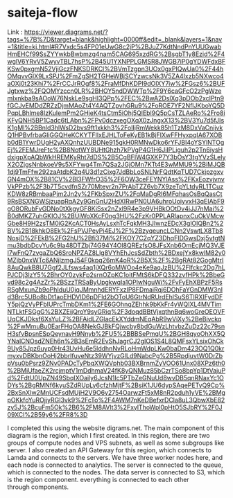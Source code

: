 # saiteja-flow
Link : https://viewer.diagrams.net/?tags=%7B%7D&target=blank&highlight=0000ff&edit=_blank&layers=1&nav=1&title=kj.html#R7Vxdc5s4FP01eUwG8c2jP%2BJuZ7KdtNndPnYUUGwabHmEHCf99SsZYYwkbBwbmzg4nam5CAG695xzdRG%2BsgbT1y8Ezid%2F4wglV6YRvV5ZwyvTBL7hsP%2B45U1YXNPPLGMSR8JWGB7iP0gYDWFdxBFKSw0pxgmN52VjiGczFNKSDRKCl%2BVmTzgpn3UOx0gxPIQwUa0%2F44hOMqvvGIX9LxSPJ%2FmZgSH2TGHeWBjSCYzwcsNk3V5ZA4Ixzb5NXwco4aOXj0t23Khi7%2FrCCJrROgf8%2FraMfDhKDPI9dOlXY7iw%2FGsz6%2BUFJgtxwz%2FQOMYzccn0LR%2BHOY5ndDWWTp%2F9Y6caGFcO2zPgWzemIxnkba9sAOoW76NskLe9sgHI3QPp%2FEC%2BwA2DslXq3pDOb2xcIPtn9fGCJvEMDdZRZzDjmMAoZt4Y4AQTZpvhGRu9%2FoROE7YF2NflJKboYQ5DPqpLBhlme8IzKuIemPm2GHjeK4tsCtm5iOhj5QlEbl9Q5pCsTZLAeRo%2Fro8iKFyQNH5BP1Cadc6tLAbn%2FPv0dczxegOXqX0zJngxX13%2BV3Yu7d5fJIsK1gMl%2BBnld3hlWsD2bvs9ft1xkkh3%2FoIIjRmWekk85h1TzM8DxVaCnijvkQ1HPBvfrbaGliGGQHeKCKYTFIlxEJHLToFeKyEB1kBjFIXwFFHyxpqIA67XOBb0dB1YwrDUgH2yAXQnhzUUBDNe915gkH0RMNwDko6rYFJBI4oYSYlNTOgEj%2FEMJreFtc%2B8NotWY8UHtGhzh7kPVgP4G1H6JiIPLiguh2p2Tn6iysHdxigpXpAQbWkHREMKyRht7dDS%2B5CgBFIW4GXKP7Y3bOsY3tgYVzSLelyX2OZjgsNnbkoeV9s5XFYwg4Tm7QSa2JGjOMn7KTt4E3wMMU9%2BiMJQB1dj9TmFfw292zaAtdbK2q4U3d1zCixg7JdBbLoSNLNrFQdtKqTUD7CkjpzgxvGN4mOX%2B81CV%2Bl3FWfrO35%2F6OW3ceFEYNYlAss%2FKxEozvjvnvVkPPzb%2F3b7T5cvdfnSZr70Mteyr2n7PrAbTZZ6vb7X9zeTpYLtdyRL1TCuzKDW8zRBmbaaPjm2Jn2y%2FKbSpxrZU%2FqMaDgRI6MFqhasOsBqQasCt9RsBSXNGWSjzuapRqA2y9GnGnU2HdXIRwPN0UA6uhroUoiyvxH3qEIAbF9gO8ORubFvGDNo0tXkgyGF8KiSsx2nZxl9R4e3p9VHBkOOtDv4iJJ7nMai%2B0dMKZ7uhGKIOJ%2BUiWoXKcF0ng3HU%2FzKr0PPLARlapnxCuOkVMcwGbe8H9H2zsTM0iG2KcACT0HsAyLsxhTcFqkMH3JIwnzEDcX3glOlQBn2%2BV%2B18khkO8Ek%2FsPVJPeyPi4EJ%2F%2BzyqeuncLCNn2VswtLX8Tb8NosjD%2FEkB%2FG2hU%2Bfi37Mi%2FKOY7C2qYZ3DhqFIDGwsDxj5vtgtNmu3bdbDcvYu6c9la48DTZbj74G94Y4Ol8QREzfsO8JFsXnb6OmEcjMQ3VJEI7wFnQ7zvgaZbQ6SroNPZAZ8Llg8VYhEhJcsSdZbth%2BDxejYx8kwlM82y0MZjb0nxWTc6ANjlzmgJ54F0kpq26mK4oR%2B5X%2F%2BgRAt82GogMtrI8AuQwkB8U7Ggf2JLfsws4aq1jXQr6oMWOo4eKe9aqJzBU%2Flfckc2Dq7hLPJCDj3lzY5%2BhrOY0zykFp2srnOZpKC1oitFMtS6kDFQ332zvfHPk%2BbeGvd98c2g4AzZr%2BSzzTRSaByUpgkwqIa1OPlwNguWi%2FvFyEhXBPzF5RsRSgMxunZb9oPhIduU0jqJMmnhdERYFxzIP8FDmaiRqj6DOhFaYGnDMW3nId3Brc5UBo8bDt1aoEHDVID6pDFld2bOToU6GtrNdRUrdEhlSuS6TIRXIFydDFY5pjQzVyPFbIUPrcTmbDKm1%2FE6GOhnqZEhhk9bKkFr4yWQIXL4MVTimNTLktFSGgG%2BXZEijQroY9syGRiq%2F3doqdBBtVjxqthnBq6woGreOEOVFUqCKJDksf6XsYuLZ%2BFAidLZGlacEkXYddmNEqAbR9wViXy%2BeBivckq%2FwMmuBu0EarFHqOA8NekGJBkFQjwcby8bdGuWzLhtvbzZuDz22c79snH3sfvBpsnESpQeynavH9Nnyb%2FU5%2BBBSePmqU%2BGH8qyoOhXX5QYNalCNOsdZNEh6n%2B3sEmR2EvShJagrCJ2gIOS1S4L8QMFsxYLsixOhCk9Uy85Jpz6uyp0Hr43UvHu6e5lddhnNvRLoHmWdpLKw0baDm423OQ1Q0krmyxvDBKbnOoHj2bbrlfuveNtz39WYjvzGlLd9NabcPg%2B5RpdjuvtW0DrZbpVsu0bPsrz9ZNv0PADcTyPbqXWQVphb03BXBrnmZyVOO61Unx08XPz6th0%2BMiUfaeZK2rcjmptV1mDdhmaV24fK8yQNMuz85bCzrTSo8bpYp1DtVajuPd%2FdtU0UpZN49SbqIXOaily6JcsN1Ic5PTbZeGNuUd8wvDB5qnRNaxYc1ODYs%2BgRMNf6kyuSZdRUpLy6cfzhMjtF%2BsiK1JU6dypSAqePETyQ9Cp%2BxSnXIw2MnUCFsdMUjH2V9O6y2754OarwzFt5xM8nR2pduh1yVE%2BMgpOKkfoYuROjjyRGI3vk9%2FcTo%2F4AWM7nKeDBefxrDCla8uL3QbwXbE82zy5J%2BcuFm5Ok%2B6%2FM8AVlt3%2FxylThoWpl0pHtO5SJbRY%2F0J09XCl%2B59y6%2FR8%3D

I completed this using the website digrams.net. 
The main component of this diagram is the region, which I first created. In this region, there are two groups of compute nodes and VPS subnets, as well as some subgroups like server. I also created an API Gateway for this region, which connects to Lamda and connects to the servers.
We have three worker nodes here, and each node is connected to analytics. The server is connected to the queue, which is connected to the nodes.
The data server is connected to S3, which is the region component.
everything is connected to each other through components.

